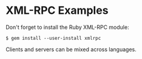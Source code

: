 # XML-RPC Examples

Don't forget to install the Ruby XML-RPC module:

    $ gem install --user-install xmlrpc

Clients and servers can be mixed across languages.

